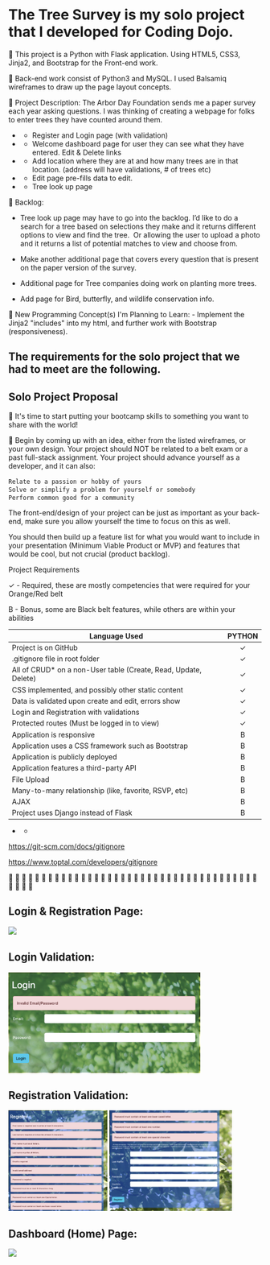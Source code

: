 # The Tree Survey is my solo project that I developed for Coding Dojo.

🌲 This project is a Python with Flask application. Using HTML5, CSS3, Jinja2, and Bootstrap for the Front-end work.

🌲 Back-end work consist of Python3 and MySQL. I used Balsamiq wireframes to draw up the page layout concepts.

🌲 Project Description: The Arbor Day Foundation sends me a paper survey each year asking questions. I was thinking of creating a webpage for folks to enter trees they have counted around them.

* - Register and Login page (with validation)<br>
* - Welcome dashboard page for user they can see what they have entered. Edit & Delete links<br>
* - Add location where they are at and how many trees are in that location. (address will have validations, # of trees etc)<br>
* - Edit page pre-fills data to edit.<br>
* - Tree look up page<br>


🌲 Backlog:

- Tree look up page may have to go into the backlog. I’d like to do a search for a tree based on selections they make and it returns different options to view and find the tree.  Or allowing the user to upload a photo and it returns a list of potential matches to view and choose from.

- Make another additional page that covers every question that is present on the paper version of the survey.

- Additional page for Tree companies doing work on planting more trees.

- Add page for Bird, butterfly, and wildlife conservation info.


🌲 New Programming Concept(s) I'm Planning to Learn: - Implement the Jinja2 "includes" into my html, and further work with Bootstrap (responsiveness).

## The requirements for the solo project that we had to meet are the following.
## Solo Project Proposal

🥷 It's time to start putting your bootcamp skills to something you want to share with the world!

🥷 Begin by coming up with an idea, either from the listed wireframes, or your own design.  Your project should NOT be related to a belt exam or a past full-stack assignment. Your project should advance yourself as a developer, and it can also:

    Relate to a passion or hobby of yours
    Solve or simplify a problem for yourself or somebody
    Perform common good for a community

The front-end/design of your project can be just as important as your back-end, make sure you allow yourself the time to focus on this as well.

You should then build up a feature list for what you would want to include in your presentation (Minimum Viable Product or MVP) and features that would be cool, but not crucial (product backlog).

Project Requirements

✓ - Required, these are mostly competencies that were required for your Orange/Red belt

B - Bonus, some are Black belt features, while others are within your abilities

| Language Used | PYTHON |
| ------------- |:-------------:|
| Project is on GitHub | ✓ |
| .gitignore file in root folder | ✓ |
| All of CRUD* on a non-User table (Create, Read, Update, Delete) | ✓ |
| CSS implemented, and possibly other static content | ✓ |
| Data is validated upon create and edit, errors show | ✓ |
| Login and Registration with validations | ✓ |
| Protected routes (Must be logged in to view) | ✓ |
| Application is responsive | B |
| Application uses a CSS framework such as Bootstrap | B |
| Application is publicly deployed | B |
| Application features a third-party API | B |
| File Upload | B |
| Many-to-many relationship (like, favorite, RSVP, etc) | B |
| AJAX | B |
| Project uses Django instead of Flask | B |

* - 

https://git-scm.com/docs/gitignore

https://www.toptal.com/developers/gitignore

🥷  🥷  🥷  🥷  🥷  🥷  🥷  🥷  🥷  🥷  🥷  🥷  🥷  🥷  🥷  🥷  🥷  🥷  🥷  🥷  🥷  🥷  🥷  🥷  🥷  🥷  🥷  🥷  🥷  🥷  🥷  🥷  🥷  🥷  🥷  🥷  🥷  🥷  🥷  🥷  🥷  🥷

## Login & Registration Page:

<a href="#"><img src="img/Login-Registration-Page.png" height="200" /></a>

## Login Validation:

<a href="#"><img src="img/Login-Validation.png" height="200" /></a>

## Registration Validation:

<a href="#"><img src="img/Registration-Validation.png" height="200" /></a>
<a href="#"><img src="img/Registration-Validation2.png" height="200" /></a>

## Dashboard (Home) Page:

<a href="#"><img src="img/Dashboard-Page.png" height="200" /></a>
